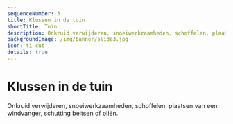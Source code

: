 ```yaml
---
sequenceNumber: 3
title: Klussen in de tuin
shortTitle: Tuin
description: Onkruid verwijderen, snoeiwerkzaamheden, schoffelen, plaatsen van een windvanger, schutting beitsen of oliën.
backgroundImage: /img/banner/slide3.jpg
icon: ti-cut
details: true
---
```

# Klussen in de tuin

Onkruid verwijderen, snoeiwerkzaamheden, schoffelen, plaatsen van een windvanger, schutting beitsen of oliën.